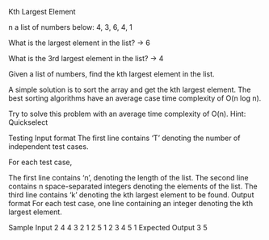 Kth Largest Element

n a list of numbers below:
4, 3, 6, 4, 1

What is the largest element in the list? → 6

What is the 3rd largest element in the list? → 4

Given a list of numbers, find the kth largest element in the list.

A simple solution is to sort the array and get the kth largest element. The best sorting algorithms have an average case time complexity of O(n log n).

Try to solve this problem with an average time complexity of O(n).
Hint: Quickselect

Testing
Input format
The first line contains ‘T’ denoting the number of independent test cases.

For each test case,

The first line contains ‘n’, denoting the length of the list.
The second line contains n space-separated integers denoting the elements of the list.
The third line contains ‘k’ denoting the kth largest element to be found.
Output format
For each test case, one line containing an integer denoting the kth largest element.

Sample Input
2
4
4 3 2 1
2
5
1 2 3 4 5
1
Expected Output
3
5